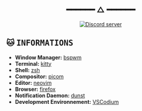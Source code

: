 <h2 align="center"> ━━━━━━  △  ━━━━━━ </h2>
<div align="center">
   <p></p>
   <a href="https://discord.gg/miaou">
      <img alt="Discord server" src="https://discord.com/api/guilds/952168009395486760/embed.png?style=banner4">
   </a>
   <br>
</div>
<p/>
<h2></h2>

<!-- INFORMATION -->
## :cat: <samp>INFORMATIONS</samp>

   

   - **Window Manager:** [bspwm](https://github.com/baskerville/bspwm)
   - **Terminal:** [kitty](https://github.com/kovidgoyal/kitty)
   - **Shell:** [zsh](https://www.zsh.org/)
   - **Compositor:** [picom](https://github.com/yshui/picom)
   - **Editor:** [neovim](https://github.com/neovim/neovim)
   - **Browser:** [firefox](https://www.mozilla.org/en-US/firefox)
   - **Notification Daemon:** [dunst](https://github.com/dunst-project/dunst)
   - **Development Environnement:** [VSCodium](https://github.com/VSCodium/vscodium)
